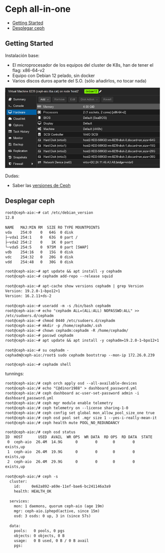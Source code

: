 # Ceph all-in-one

* [Getting Started](#id0)
* [Desplegar ceph](#id1)



## Getting Started <div id='id1' />

Instalación base:

* El microprocesador de los equipos del cluster de K8s, han de tener el flag: x86-64-v2
* Equipo con Debian 12 pelado, sin docker
* Varios discos duros aparte del S.O. (sólo añadirlos, no tocar nada)

![alt text](images/PVE-VM.png)

Dudas:

* Saber las [versiones de Ceph](https://docs.ceph.com/en/latest/releases/index.html)


## Desplegar ceph <div id='id1' />


```
root@ceph-aio:~# cat /etc/debian_version
12.8

NAME   MAJ:MIN RM  SIZE RO TYPE MOUNTPOINTS
vda    254:0    0   64G  0 disk
├─vda1 254:1    0   63G  0 part /
├─vda2 254:2    0    1K  0 part
└─vda5 254:5    0  975M  0 part [SWAP]
vdb    254:16   0   15G  0 disk
vdc    254:32   0   20G  0 disk
vdd    254:48   0   30G  0 disk
```

```
root@ceph-aio:~# apt update && apt install -y cephadm
root@ceph-aio:~# cephadm add-repo --release squid

root@ceph-aio:~# apt-cache show versions cephadm | grep Version
Version: 19.2.0-1~bpo12+1
Version: 16.2.11+ds-2

root@ceph-aio:~# useradd -m -s /bin/bash cephadm
root@ceph-aio:~# echo "cephadm ALL=(ALL:ALL) NOPASSWD:ALL" >> /etc/sudoers.d/cephadm
root@ceph-aio:~# chmod 0440 /etc/sudoers.d/cephadm
root@ceph-aio:~# mkdir -p /home/cephadm/.ssh
root@ceph-aio:~# chown cephadm:cephadm -R /home/cephadm/
root@ceph-aio:~# passwd cephadm
root@ceph-aio:~# apt update && apt install -y cephadm=19.2.0-1~bpo12+1

root@ceph-aio:~# su cephadm -
cephadm@ceph-aio:/root$ sudo cephadm bootstrap --mon-ip 172.26.0.239

```

```
root@ceph-aio:~# cephadm shell
```

tunnings:

```
root@ceph-aio:/# ceph orch apply osd --all-available-devices
root@ceph-aio:/# echo "C@dinor1988" > dashboard_password.yml
root@ceph-aio:/# ceph dashboard ac-user-set-password admin -i dashboard_password.yml
root@ceph-aio:/# ceph mgr module enable telemetry
root@ceph-aio:/# ceph telemetry on --license sharing-1-0
root@ceph-aio:/# ceph config set global mon_allow_pool_size_one true
root@ceph-aio:/# ceph osd pool set .mgr size 1 --yes-i-really-mean-it
root@ceph-aio:/# ceph health mute POOL_NO_REDUNDANCY
```

```
root@ceph-aio:/# ceph osd status
ID  HOST       USED  AVAIL  WR OPS  WR DATA  RD OPS  RD DATA  STATE
 0  ceph-aio  26.4M  14.9G      0        0       0        0   exists,up
 1  ceph-aio  26.4M  19.9G      0        0       0        0   exists,up
 2  ceph-aio  26.4M  29.9G      0        0       0        0   exists,up

root@ceph-aio:/# ceph -s
  cluster:
    id:     0e62a892-a69e-11ef-bae6-bc241146a3a9
    health: HEALTH_OK

  services:
    mon: 1 daemons, quorum ceph-aio (age 19m)
    mgr: ceph-aio.iphepd(active, since 15m)
    osd: 3 osds: 0 up, 3 in (since 57s)

  data:
    pools:   0 pools, 0 pgs
    objects: 0 objects, 0 B
    usage:   0 B used, 0 B / 0 B avail
    pgs:
```